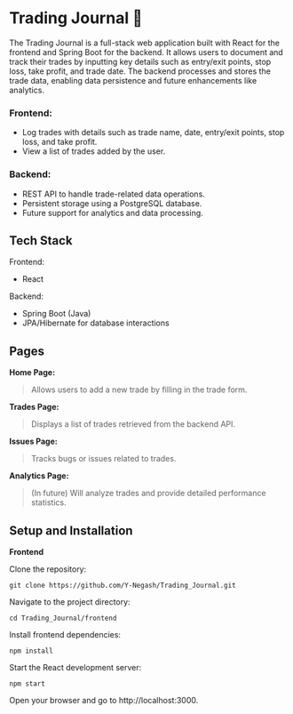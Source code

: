 # Trading Journal 📓
The Trading Journal is a full-stack web application built with React for the frontend and Spring Boot for the backend. 
It allows users to document and track their trades by inputting key details such as entry/exit points, stop loss, take profit, and trade date. 
The backend processes and stores the trade data, enabling data persistence and future enhancements like analytics.

### Frontend:
- Log trades with details such as trade name, date, entry/exit points, stop loss, and take profit.
- View a list of trades added by the user.

### Backend:
- REST API to handle trade-related data operations.
- Persistent storage using a PostgreSQL database.
- Future support for analytics and data processing.

## Tech Stack
Frontend:
- React 

Backend:
- Spring Boot (Java)
- JPA/Hibernate for database interactions

## Pages
**Home Page:** 
> Allows users to add a new trade by filling in the trade form.

**Trades Page:** 
> Displays a list of trades retrieved from the backend API.
> 
**Issues Page:** 
> Tracks bugs or issues related to trades.

**Analytics Page:** 
> (In future) Will analyze trades and provide detailed performance statistics.


## Setup and Installation
**Frontend**

Clone the repository:
```
git clone https://github.com/Y-Negash/Trading_Journal.git
```

Navigate to the project directory:
```
cd Trading_Journal/frontend
```

Install frontend dependencies:
```
npm install
```

Start the React development server:
```
npm start
```

Open your browser and go to http://localhost:3000.

